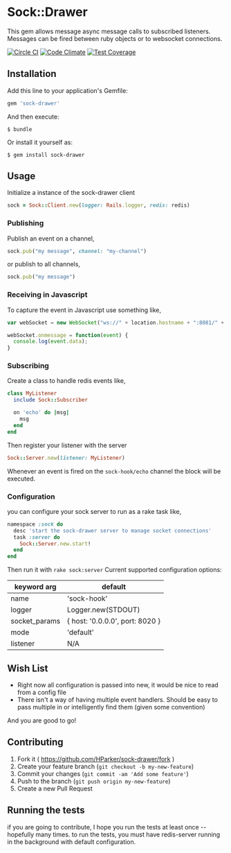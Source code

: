 # Sock::Drawer

This gem allows message async message calls to subscribed listeners.
Messages can be fired between ruby objects or to websocket connections.

[![Circle CI](https://circleci.com/gh/HParker/sock-drawer.svg?style=svg)](https://circleci.com/gh/HParker/sock-drawer)
[![Code Climate](https://codeclimate.com/github/HParker/sock-drawer/badges/gpa.svg)](https://codeclimate.com/github/HParker/sock-drawer)
[![Test Coverage](https://codeclimate.com/github/HParker/sock-drawer/badges/coverage.svg)](https://codeclimate.com/github/HParker/sock-drawer/coverage)

## Installation

Add this line to your application's Gemfile:

```ruby
gem 'sock-drawer'
```

And then execute:

    $ bundle

Or install it yourself as:

    $ gem install sock-drawer

## Usage

Initialize a instance of the sock-drawer client

```Ruby
sock = Sock::Client.new(logger: Rails.logger, redis: redis)
```

### Publishing

Publish an event on a channel,

```Ruby
sock.pub("my message", channel: "my-channel")
```

or publish to all channels,

```Ruby
sock.pub("my message")
```

### Receiving in Javascript

To capture the event in Javascript use something like,

```javascript
var webSocket = new WebSocket("ws://" + location.hostname + ":8081/" + "my-channel");

webSocket.onmessage = function(event) {
  console.log(event.data);
}
```

### Subscribing

Create a class to handle redis events like,

```Ruby
class MyListener
  include Sock::Subscriber

  on 'echo' do |msg|
    msg
  end
end
```

Then register your listener with the server

```Ruby
Sock::Server.new(listener: MyListener)
```

Whenever an event is fired on the `sock-hook/echo` channel the block will be executed.


### Configuration

you can configure your sock server to run as a rake task like,

```Ruby
namespace :sock do
  desc 'start the sock-drawer server to manage socket connections'
  task :server do
    Sock::Server.new.start!
  end
end
```

Then run it with `rake sock:server`
Current supported configuration options:

| keyword arg | default |
| ----------- | ------- |
| name | 'sock-hook' |
| logger | Logger.new(STDOUT) |
| socket_params | { host: '0.0.0.0', port: 8020 } |
| mode | 'default' |
| listener | N/A |

## Wish List

- Right now all configuration is passed into new, it would be nice to read from a config file
- There isn't a way of having multiple event handlers. Should be easy to pass multiple in or intelligently find them (given some convention)

And you are good to go!

## Contributing

1. Fork it ( https://github.com/HParker/sock-drawer/fork )
2. Create your feature branch (`git checkout -b my-new-feature`)
3. Commit your changes (`git commit -am 'Add some feature'`)
4. Push to the branch (`git push origin my-new-feature`)
5. Create a new Pull Request

## Running the tests

if you are going to contribute, I hope you run the tests at least once -- hopefully many times.
to run the tests, you must have redis-server running in the background with default configuration.

